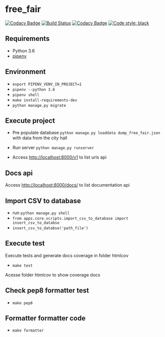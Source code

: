 # free_fair

[![Codacy Badge](https://api.codacy.com/project/badge/Grade/cc618984eca945c3ad5bdc1efcaaed9f)](https://app.codacy.com/app/victorpb/free_fair?utm_source=github.com&utm_medium=referral&utm_content=victorpb/free_fair&utm_campaign=badger) [![Build Status](https://travis-ci.org/victtorvpb/free_fair.svg?branch=master)](https://travis-ci.org/victtorvpb/free_fair)
[![Codacy Badge](https://api.codacy.com/project/badge/Coverage/1e3a5c1edbfc49c38ba884bff0a91260)](https://www.codacy.com/app/victorpb/free_fair?utm_source=github.com&amp;utm_medium=referral&amp;utm_content=victorpb/free_fair&amp;utm_campaign=Badge_Coverage)
[![Code style: black](https://img.shields.io/badge/code%20style-black-000000.svg)](https://github.com/ambv/black)


## Requirements
* Python 3.6
* [pipenv](https://docs.pipenv.org/)

## Environment
* `export PIPENV_VENV_IN_PROJECT=1`
* `pipenv --python 3.6`
* `pipenv shell`
* `make install-requirements-dev`
* `python manage.py migrate`

## Execute project

* Pre populate database `python manage.py loaddata dump_free_fair.json` with data from the city hall

* Run server `python manage.py runserver`

* Access [http://localhost:8000/v1](http://localhost:8000/v1) to list urls api

## Docs api

Access [http://localhost:8000/docs/](http://localhost:8000/docs/) to list documentation api

## Import CSV to database
* run `python manage.py shell`
* `from apps.core.scripts.import_csv_to_database import insert_csv_to_databse`
* `insert_csv_to_databse('path_file')`

## Execute test
Execute tests and generate docs coverage in folder htmlcov
* `make test `

Acesse folder htmlcov to show coverage docs

## Check pep8 formatter test
* `make pep8 `

## Formatter formatter code
* `make formatter `
